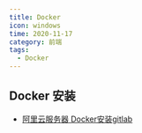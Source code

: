 ```yaml
---
title: Docker
icon: windows
time: 2020-11-17
category: 前端
tags:
  - Docker
---
```


## Docker 安装
- [阿里云服务器 Docker安装gitlab](gitlab.md)



